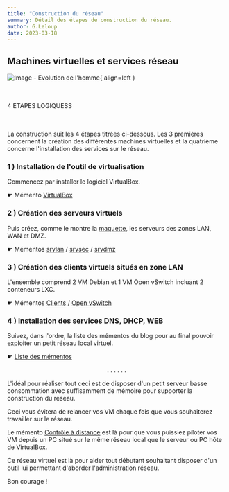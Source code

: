 ```yaml
---
title: "Construction du réseau"
summary: Détail des étapes de construction du réseau.
author: G.Leloup
date: 2023-03-18
---
```


## Machines virtuelles et services réseau

![Image - Evolution de l'homme](../images/2023/03/evolution.png){ align=left }

&nbsp;  
&nbsp;  
4 ETAPES LOGIQUESS  
&nbsp;  
&nbsp;

La construction suit les 4 étapes titrées ci-dessous. Les 3 premières concernent la création des différentes machines virtuelles et la quatrième concerne l'installation des services sur le réseau.

### 1 ) Installation de l'outil de virtualisation

Commencez par installer le logiciel VirtualBox.

&#9755; Mémento [VirtualBox](../blog/posts/virtualbox-installation.md)

### 2 ) Création des serveurs virtuels

Puis créez, comme le montre la [maquette](../images/2018/05/maquette-base-ipfire.png), les serveurs des zones LAN, WAN et DMZ.

&#9755; Mémentos [srvlan](../blog/posts/serveur-debian12-srvlan-creation.md) / [srvsec](../blog/posts/serveur-ipfire-srvsec-creation.md) / [srvdmz](../blog/posts/serveur-debian12-srvdmz-creation.md)

### 3 ) Création des clients virtuels situés en zone LAN

L'ensemble comprend 2 VM Debian et 1 VM Open vSwitch incluant 2 conteneurs LXC.

&#9755; Mémentos [Clients](../blog/posts/clients-debian12-vm1-vm2-creation.md) / [Open vSwitch](../blog/category/ovs-conteneurs-lxc/)

### 4 ) Installation des services DNS, DHCP, WEB

Suivez, dans l'ordre, la liste des mémentos du blog pour au final pouvoir exploiter un petit réseau local virtuel.

&#9755; [Liste des mémentos](../blog/page-liste-des-mementos.md)

<center> . . . . . . </center>

L'idéal pour réaliser tout ceci est de disposer d'un petit serveur basse consommation avec suffisamment de mémoire pour supporter la construction du réseau.

Ceci vous évitera de relancer vos VM chaque fois que vous souhaiterez travailler sur le réseau.

Le mémento [Contrôle à distance](../blog/posts/controle-distant-debian12.md) est là pour que vous puissiez piloter vos VM depuis un PC situé sur le même réseau local que le serveur ou PC hôte de VirtualBox.

Ce réseau virtuel est là pour aider tout débutant souhaitant disposer d'un outil lui permettant d'aborder l'administration réseau.

Bon courage !
